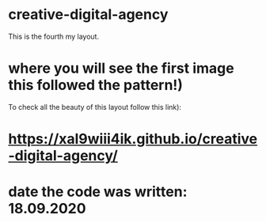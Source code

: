 # creative-digital-agency

This is the fourth my layout.
# where you will see the first image this followed the pattern!)

To check all the beauty of this layout follow this link):

# https://xal9wiii4ik.github.io/creative-digital-agency/

# date the code was written: 18.09.2020
